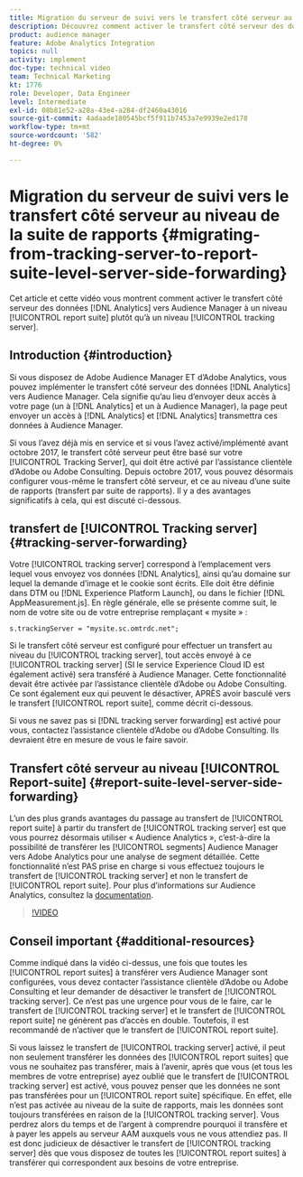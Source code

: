```yaml
---
title: Migration du serveur de suivi vers le transfert côté serveur au niveau de la suite de rapports
description: Découvrez comment activer le transfert côté serveur des données Adobe Analytics vers Audience Manager au niveau de la suite de rapports plutôt qu’au niveau du serveur de suivi.
product: audience manager
feature: Adobe Analytics Integration
topics: null
activity: implement
doc-type: technical video
team: Technical Marketing
kt: 1776
role: Developer, Data Engineer
level: Intermediate
exl-id: 08b81e52-a28a-43e4-a284-df2460a43016
source-git-commit: 4adaade180545bcf5f911b7453a7e9939e2ed178
workflow-type: tm+mt
source-wordcount: '582'
ht-degree: 0%

---
```


# Migration du serveur de suivi vers le transfert côté serveur au niveau de la suite de rapports {#migrating-from-tracking-server-to-report-suite-level-server-side-forwarding}

Cet article et cette vidéo vous montrent comment activer le transfert côté serveur des données [!DNL Analytics] vers Audience Manager à un niveau [!UICONTROL report suite] plutôt qu’à un niveau [!UICONTROL tracking server].

## Introduction {#introduction}

Si vous disposez de Adobe Audience Manager ET d’Adobe Analytics, vous pouvez implémenter le transfert côté serveur des données [!DNL Analytics] vers Audience Manager. Cela signifie qu’au lieu d’envoyer deux accès à votre page (un à [!DNL Analytics] et un à Audience Manager), la page peut envoyer un accès à [!DNL Analytics] et [!DNL Analytics] transmettra ces données à Audience Manager.

Si vous l’avez déjà mis en service et si vous l’avez activé/implémenté avant octobre 2017, le transfert côté serveur peut être basé sur votre [!UICONTROL Tracking Server], qui doit être activé par l’assistance clientèle d’Adobe ou Adobe Consulting. Depuis octobre 2017, vous pouvez désormais configurer vous-même le transfert côté serveur, et ce au niveau d’une suite de rapports (transfert par suite de rapports). Il y a des avantages significatifs à cela, qui est discuté ci-dessous.

## transfert de [!UICONTROL Tracking server] {#tracking-server-forwarding}

Votre [!UICONTROL tracking server] correspond à l’emplacement vers lequel vous envoyez vos données [!DNL Analytics], ainsi qu’au domaine sur lequel la demande d’image et le cookie sont écrits. Elle doit être définie dans DTM ou [!DNL Experience Platform Launch], ou dans le fichier [!DNL AppMeasurement.js]. En règle générale, elle se présente comme suit, le nom de votre site ou de votre entreprise remplaçant « mysite » :

`s.trackingServer = "mysite.sc.omtrdc.net";`

Si le transfert côté serveur est configuré pour effectuer un transfert au niveau du [!UICONTROL tracking server], tout accès envoyé à ce [!UICONTROL tracking server] (SI le service Experience Cloud ID est également activé) sera transféré à Audience Manager. Cette fonctionnalité devait être activée par l’assistance clientèle d’Adobe ou Adobe Consulting. Ce sont également eux qui peuvent le désactiver, APRÈS avoir basculé vers le transfert [!UICONTROL report suite], comme décrit ci-dessous.

Si vous ne savez pas si [!DNL tracking server forwarding] est activé pour vous, contactez l’assistance clientèle d’Adobe ou d’Adobe Consulting. Ils devraient être en mesure de vous le faire savoir.

## Transfert côté serveur au niveau [!UICONTROL Report-suite] {#report-suite-level-server-side-forwarding}

L’un des plus grands avantages du passage au transfert de [!UICONTROL report suite] à partir du transfert de [!UICONTROL tracking server] est que vous pourrez désormais utiliser « Audience Analytics », c’est-à-dire la possibilité de transférer les [!UICONTROL segments] Audience Manager vers Adobe Analytics pour une analyse de segment détaillée. Cette fonctionnalité n’est PAS prise en charge si vous effectuez toujours le transfert de [!UICONTROL tracking server] et non le transfert de [!UICONTROL report suite]. Pour plus d’informations sur Audience Analytics, consultez la [documentation](https://experienceleague.adobe.com/docs/analytics/integration/audience-analytics/mc-audiences-aam.html).

>[!VIDEO](https://video.tv.adobe.com/v/23701/?quality=12)

## Conseil important {#additional-resources}

Comme indiqué dans la vidéo ci-dessus, une fois que toutes les [!UICONTROL report suites] à transférer vers Audience Manager sont configurées, vous devez contacter l’assistance clientèle d’Adobe ou Adobe Consulting et leur demander de désactiver le transfert de [!UICONTROL tracking server]. Ce n’est pas une urgence pour vous de le faire, car le transfert de [!UICONTROL tracking server] et le transfert de [!UICONTROL report suite] ne génèrent pas d’accès en double. Toutefois, il est recommandé de n’activer que le transfert de [!UICONTROL report suite].

Si vous laissez le transfert de [!UICONTROL tracking server] activé, il peut non seulement transférer les données des [!UICONTROL report suites] que vous ne souhaitez pas transférer, mais à l’avenir, après que vous (et tous les membres de votre entreprise) ayez oublié que le transfert de [!UICONTROL tracking server] est activé, vous pouvez penser que les données ne sont pas transférées pour un [!UICONTROL report suite] spécifique. En effet, elle n’est pas activée au niveau de la suite de rapports, mais les données sont toujours transférées en raison de la [!UICONTROL tracking server]. Vous perdrez alors du temps et de l’argent à comprendre pourquoi il transfère et à payer les appels au serveur AAM auxquels vous ne vous attendiez pas. Il est donc judicieux de désactiver le transfert de [!UICONTROL tracking server] dès que vous disposez de toutes les [!UICONTROL report suites] à transférer qui correspondent aux besoins de votre entreprise.
